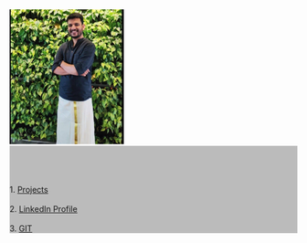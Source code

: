 <div class="row">
  <div class="column">
    <img src="/images/my_pic.jpg" alt="Avatar" style="width:200px">
  </div>
  <div class="column" style="background-color:#bbb;">
     <br><br><br><br>
    1. <a href="https://docs.google.com/spreadsheets/d/1tHFYnNZkA8kO0w2tk10G_c88rnqVLbw9hhaiSz2tGc8/edit?usp=sharing">Projects</a><br><br>
    2. <a href="https://www.linkedin.com/in/keyur-talathi-a64227120">LinkedIn Profile</a> <br><br>
    3. <a href="https://github.com/keyurtalathi?tab=repositories">GIT</a>
    
  </div>
</div>
